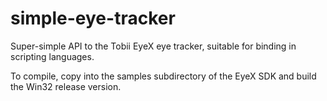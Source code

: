 simple-eye-tracker
==================

Super-simple API to the Tobii EyeX eye tracker, suitable for binding in scripting languages.

To compile, copy into the samples subdirectory of the EyeX SDK and build the Win32 release version.
